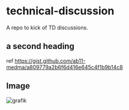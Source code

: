 # technical-discussion
A repo to kick of TD discussions. 


## a second heading

ref https://gist.github.com/ab11-medma/a809779a2b6f6d416e645c4f1b9b14c8


## Image

![grafik](https://user-images.githubusercontent.com/70061343/174347669-fb3feb36-d846-44af-99ce-3e142cdb5b64.png)

